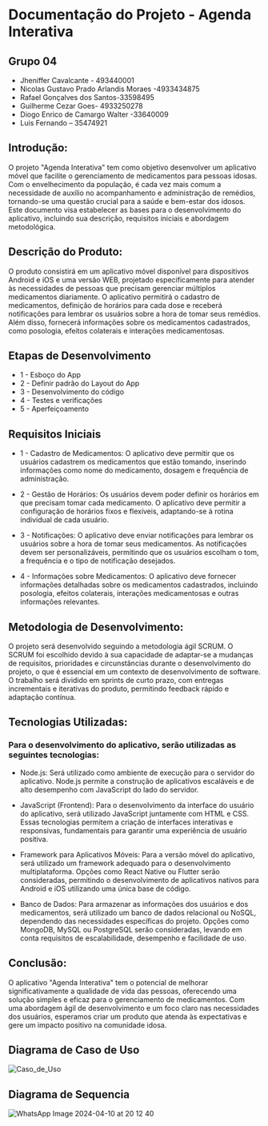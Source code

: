 # Documentação do Projeto - Agenda Interativa

## Grupo 04
- Jheniffer Cavalcante - 493440001
- Nicolas Gustavo Prado Arlandis Moraes -4933434875
- Rafael Gonçalves dos Santos-33598495
- Guilherme Cezar Goes- 4933250278
- Diogo Enrico de Camargo Walter -33640009
- Luis Fernando – 35474921


## Introdução:

O projeto "Agenda Interativa" tem como objetivo desenvolver um aplicativo móvel que facilite o gerenciamento de medicamentos para pessoas idosas. Com o envelhecimento da população, é cada vez mais comum a necessidade de auxílio no acompanhamento e administração de remédios, tornando-se uma questão crucial para a saúde e bem-estar dos idosos. Este documento visa estabelecer as bases para o desenvolvimento do aplicativo, incluindo sua descrição, requisitos iniciais e abordagem metodológica.

## Descrição do Produto:

O produto consistirá em um aplicativo móvel disponível para dispositivos Android e iOS e uma versão WEB, projetado especificamente para atender às necessidades de pessoas que precisam gerenciar múltiplos medicamentos diariamente. O aplicativo permitirá o cadastro de medicamentos, definição de horários para cada dose e receberá notificações para lembrar os usuários sobre a hora de tomar seus remédios. Além disso, fornecerá informações sobre os medicamentos cadastrados, como posologia, efeitos colaterais e interações medicamentosas.


## Etapas de Desenvolvimento 
- 1 -	Esboço do App
- 2 -	Definir padrão do Layout do App
- 3 -	Desenvolvimento do código
- 4 -	Testes e verificações
- 5 -	Aperfeiçoamento 




## Requisitos Iniciais

- 1 - Cadastro de Medicamentos: O aplicativo deve permitir que os usuários cadastrem os medicamentos que estão tomando, inserindo informações como nome do medicamento, dosagem e frequência de administração.

- 2 - Gestão de Horários: Os usuários devem poder definir os horários em que precisam tomar cada medicamento. O aplicativo deve permitir a configuração de horários fixos e flexíveis, adaptando-se à rotina individual de cada usuário.

- 3 - Notificações: O aplicativo deve enviar notificações para lembrar os usuários sobre a hora de tomar seus medicamentos. As notificações devem ser personalizáveis, permitindo que os usuários escolham o tom, a frequência e o tipo de notificação desejados.

- 4 - Informações sobre Medicamentos: O aplicativo deve fornecer informações detalhadas sobre os medicamentos cadastrados, incluindo posologia, efeitos colaterais, interações medicamentosas e outras informações relevantes.

## Metodologia de Desenvolvimento:

O projeto será desenvolvido seguindo a metodologia ágil SCRUM. O SCRUM foi escolhido devido à sua capacidade de adaptar-se a mudanças de requisitos, prioridades e circunstâncias durante o desenvolvimento do projeto, o que é essencial em um contexto de desenvolvimento de software. O trabalho será dividido em sprints de curto prazo, com entregas incrementais e iterativas do produto, permitindo feedback rápido e adaptação contínua.

## Tecnologias Utilizadas:

### Para o desenvolvimento do aplicativo, serão utilizadas as seguintes tecnologias:

- Node.js: Será utilizado como ambiente de execução para o servidor do aplicativo. Node.js permite a construção de aplicativos escaláveis e de alto desempenho com JavaScript do lado do servidor.

- JavaScript (Frontend): Para o desenvolvimento da interface do usuário do aplicativo, será utilizado JavaScript juntamente com HTML e CSS. Essas tecnologias permitem a criação de interfaces interativas e responsivas, fundamentais para garantir uma experiência de usuário positiva.

- Framework para Aplicativos Móveis: Para a versão móvel do aplicativo, será utilizado um framework adequado para o desenvolvimento multiplataforma. Opções como React Native ou Flutter serão consideradas, permitindo o desenvolvimento de aplicativos nativos para Android e iOS utilizando uma única base de código.

- Banco de Dados: Para armazenar as informações dos usuários e dos medicamentos, será utilizado um banco de dados relacional ou NoSQL, dependendo das necessidades específicas do projeto. Opções como MongoDB, MySQL ou PostgreSQL serão consideradas, levando em conta requisitos de escalabilidade, desempenho e facilidade de uso.

## Conclusão:

O aplicativo "Agenda Interativa" tem o potencial de melhorar significativamente a qualidade de vida das pessoas, oferecendo uma solução simples e eficaz para o gerenciamento de medicamentos. Com uma abordagem ágil de desenvolvimento e um foco claro nas necessidades dos usuários, esperamos criar um produto que atenda às expectativas e gere um impacto positivo na comunidade idosa.


## Diagrama de Caso de Uso

![Caso_de_Uso](https://github.com/RafaelSantos0202/AgendaInterativa/assets/166449823/08c35701-df84-4d73-b8c6-0ae9625bd394)



## Diagrama de Sequencia

![WhatsApp Image 2024-04-10 at 20 12 40](https://github.com/RafaelSantos0202/AgendaInterativa/assets/166449823/0b61a362-0240-4b68-962a-0c1f01303842)

